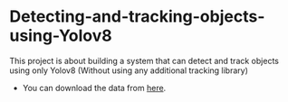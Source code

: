 # Detecting-and-tracking-objects-using-Yolov8
This project is about building a system that can detect and track objects using only Yolov8 (Without using any additional tracking library)

* You can download the data from [here](https://drive.google.com/file/d/1ZuBUjYM6C6K6OK1ia2UTHOHd4kyiWUjY/view).
